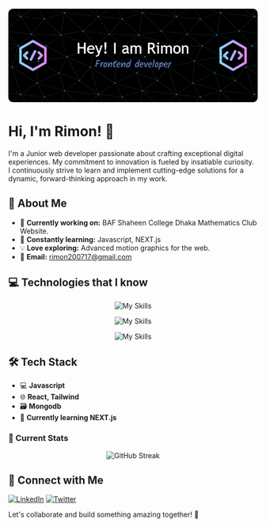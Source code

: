 ![Header](<https://raw.githubusercontent.com/HjRimon/HjRimon/main/assets/github-header-image%20(1).png>)

# Hi, I'm Rimon! 👋

I'm a Junior web developer passionate about crafting exceptional digital experiences. My commitment to innovation is fueled by insatiable curiosity. I continuously strive to learn and implement cutting-edge solutions for a dynamic, forward-thinking approach in my work.

## 🚀 About Me

- 🔭 **Currently working on:** BAF Shaheen College Dhaka Mathematics Club Website.
- 🌱 **Constantly learning:** Javascript, NEXT.js
- 💡 **Love exploring:** Advanced motion graphics for the web.
- 📩 **Email:** rimon200717@gmail.com

## 💻 Technologies that I know

<p align="center">
  <img src="https://skillicons.dev/icons?i=html,css,react,tailwind,js,mongodb" alt="My Skills" />
</p>

<p align="center">
  <img src="https://skillicons.dev/icons?i=nodejs,expressjs" alt="My Skills" />
</p>

<p align="center">
  <img src="https://skillicons.dev/icons?i=vite,firebase,materialui,bootstrap,figma,vercel" alt="My Skills" />
</p>

## 🛠️ Tech Stack

- 💻 **Javascript**
- 🌐 **React, Tailwind**
- 🗃️ **Mongodb**
- 🚀 **Currently learning NEXT.js**

### 📝 Current Stats

<p align="center">
  <img src="https://github-readme-streak-stats.herokuapp.com?user=HjRimon&theme=blueberry-duo&border_radius=12" alt="GitHub Streak" />
</p>

## 🔗 Connect with Me

[![LinkedIn](https://img.shields.io/badge/LinkedIn-Connect-blue?style=for-the-badge&logo=linkedin)](https://www.linkedin.com/in/hasanath-jilhan-a86b3425a/)
[![Twitter](https://img.shields.io/badge/Twitter-Follow-1DA1F2?style=for-the-badge&logo=twitter)](https://twitter.com/Hj_Rimon)

Let's collaborate and build something amazing together! 🚀
